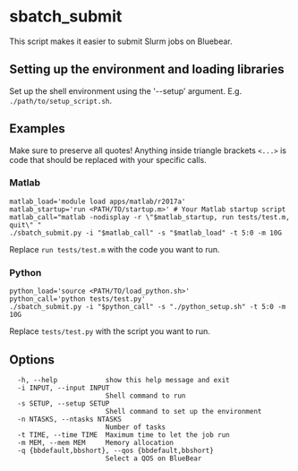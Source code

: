# sbatch_submit
This script makes it easier to submit Slurm jobs on Bluebear.

## Setting up the environment and loading libraries
Set up the shell environment using the '--setup' argument.
E.g. `./path/to/setup_script.sh`.

## Examples
Make sure to preserve all quotes!
Anything inside triangle brackets `<...>` is code that should be replaced with your specific calls.

### Matlab
```
matlab_load='module load apps/matlab/r2017a'
matlab_startup='run <PATH/TO/startup.m>' # Your Matlab startup script
matlab_call="matlab -nodisplay -r \"$matlab_startup, run tests/test.m, quit\" "
./sbatch_submit.py -i "$matlab_call" -s "$matlab_load" -t 5:0 -m 10G
```

Replace `run tests/test.m` with the code you want to run.

### Python
```
python_load='source <PATH/TO/load_python.sh>'
python_call='python tests/test.py'
./sbatch_submit.py -i "$python_call" -s "./python_setup.sh" -t 5:0 -m 10G
```

Replace `tests/test.py` with the script you want to run.


## Options
```
  -h, --help            show this help message and exit
  -i INPUT, --input INPUT
                        Shell command to run
  -s SETUP, --setup SETUP
                        Shell command to set up the environment
  -n NTASKS, --ntasks NTASKS
                        Number of tasks
  -t TIME, --time TIME  Maximum time to let the job run
  -m MEM, --mem MEM     Memory allocation
  -q {bbdefault,bbshort}, --qos {bbdefault,bbshort}
                        Select a QOS on BlueBear

```
